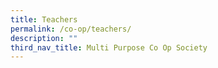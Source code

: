 ```yaml
---
title: Teachers
permalink: /co-op/teachers/
description: ""
third_nav_title: Multi Purpose Co Op Society
---
```

